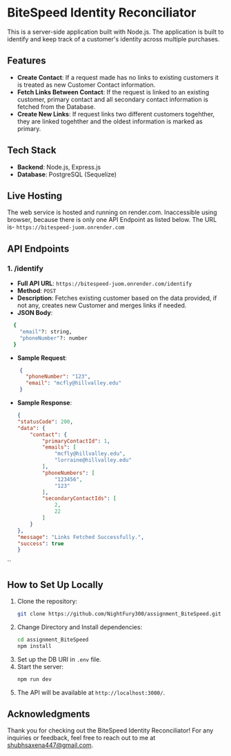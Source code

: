 # BiteSpeed Identity Reconciliator

This is a server-side application built with Node.js. The application is built to identify and keep track of a customer's identity across multiple purchases.
## Features
- **Create Contact**: If a request made has no links to existing customers it is treated as new Customer Contact information.
- **Fetch Links Between Contact**: If the request is linked to an existing customer, primary contact and all secondary contact information is fetched from the Database.
- **Create New Links**: If request links two different customers togehther, they are linked togehther and the oldest information is marked as primary.

## Tech Stack
- **Backend**: Node.js, Express.js
- **Database**: PostgreSQL (Sequelize)

## Live Hosting
The web service is hosted and running on render.com. Inaccessible using browser, because there is only one API Endpoint as listed below. The URL is-
`https://bitespeed-juom.onrender.com`

## API Endpoints

### 1. /identify
- **Full API URL**: `https://bitespeed-juom.onrender.com/identify`
- **Method**: `POST`
- **Description**: Fetches existing customer based on the data provided, if not any, creates new Customer and merges links if needed.
- **JSON Body**:
``` bash
  {
    "email"?: string,
    "phoneNumber"?: number
  }
```
  
- **Sample Request**:
``` json
    {
      "phoneNumber": "123",
      "email": "mcfly@hillvalley.edu"
    }
```

- **Sample Response**:
    ``` json
    {
    "statusCode": 200,
    "data": {
        "contact": {
            "primaryContactId": 1,
            "emails": [
                "mcfly@hillvalley.edu",
                "lorraine@hillvalley.edu"
            ],
            "phoneNumbers": [
                "123456",
                "123"
            ],
            "secondaryContactIds": [
                2,
                22
            ]
        }
    },
    "message": "Links Fetched Successfully.",
    "success": true
    }
``

## How to Set Up Locally

1. Clone the repository:
    ```bash
    git clone https://github.com/NightFury300/assignment_BiteSpeed.git
    ```
2. Change Directory and Install dependencies:
    ```bash
    cd assignment_BiteSpeed
    npm install
    ```
3. Set up the DB URI in `.env` file.
4. Start the server:
    ```bash
    npm run dev
    ```
5. The API will be available at `http://localhost:3000/`.

## Acknowledgments

Thank you for checking out the BiteSpeed Identity Reconciliator! For any inquiries or feedback, feel free to reach out to me at [shubhsaxena447@gmail.com](mailto:shubhsaxena447@gmail.com).

